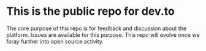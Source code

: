 # This is the public repo for dev.to

The core purpose of this repo is for feedback and discussion about the platform. Issues are available for this purpose. This repo will evolve once we foray further into open source activity.
